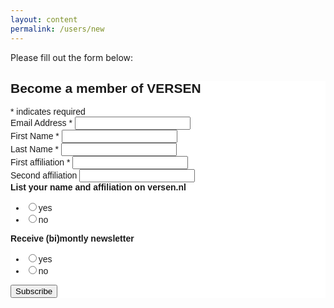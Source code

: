```yaml
---
layout: content
permalink: /users/new
---
```


Please fill out the form below:

<!-- Begin Mailchimp Signup Form -->
<link href="//cdn-images.mailchimp.com/embedcode/classic-10_7.css" rel="stylesheet" type="text/css">
<style type="text/css">
    #mc_embed_signup{background:#fff; clear:left; font:14px Helvetica,Arial,sans-serif; }
    /* Add your own Mailchimp form style overrides in your site stylesheet or in this style block.
       We recommend moving this block and the preceding CSS link to the HEAD of your HTML file. */
</style>
<div id="mc_embed_signup">
<form action="https://versen.us7.list-manage.com/subscribe/post?u=e6afd6c1e7c0289f4566d4fe5&amp;id=5228435632" method="post" id="mc-embedded-subscribe-form" name="mc-embedded-subscribe-form" class="validate" target="_blank" novalidate>
    <div id="mc_embed_signup_scroll">
    <h2>Become a member of VERSEN</h2>
<div class="indicates-required"><span class="asterisk">*</span> indicates required</div>
<div class="mc-field-group">
    <label for="mce-EMAIL">Email Address  <span class="asterisk">*</span>
</label>
    <input type="email" value="" name="EMAIL" class="required email" id="mce-EMAIL">
</div>
<div class="mc-field-group">
    <label for="mce-FNAME">First Name  <span class="asterisk">*</span>
</label>
    <input type="text" value="" name="FNAME" class="required" id="mce-FNAME">
</div>
<div class="mc-field-group">
    <label for="mce-LNAME">Last Name  <span class="asterisk">*</span>
</label>
    <input type="text" value="" name="LNAME" class="required" id="mce-LNAME">
</div>
<div class="mc-field-group">
    <label for="mce-AFFIL1">First affiliation  <span class="asterisk">*</span>
</label>
    <input type="text" value="" name="AFFIL1" class="required" id="mce-AFFIL1">
</div>
<div class="mc-field-group">
    <label for="mce-AFFIL2">Second affiliation </label>
    <input type="text" value="" name="AFFIL2" class="" id="mce-AFFIL2">
</div>
<div class="mc-field-group input-group">
    <strong>List your name and affiliation on versen.nl </strong>
    <ul><li><input type="radio" value="1" name="group[79508]" id="mce-group[79508]-79508-0"><label for="mce-group[79508]-79508-0">yes</label></li>
<li><input type="radio" value="2" name="group[79508]" id="mce-group[79508]-79508-1"><label for="mce-group[79508]-79508-1">no</label></li>
</ul>
</div>
<div class="mc-field-group input-group">
    <strong>Receive (bi)montly newsletter </strong>
    <ul><li><input type="radio" value="4" name="group[79512]" id="mce-group[79512]-79512-0"><label for="mce-group[79512]-79512-0">yes</label></li>
<li><input type="radio" value="8" name="group[79512]" id="mce-group[79512]-79512-1"><label for="mce-group[79512]-79512-1">no</label></li>
</ul>
</div>
    <div id="mce-responses" class="clear">
        <div class="response" id="mce-error-response" style="display:none"></div>
        <div class="response" id="mce-success-response" style="display:none"></div>
    </div>    <!-- real people should not fill this in and expect good things - do not remove this or risk form bot signups-->
    <div style="position: absolute; left: -5000px;" aria-hidden="true"><input type="text" name="b_e6afd6c1e7c0289f4566d4fe5_5228435632" tabindex="-1" value=""></div>
    <div class="clear"><input type="submit" value="Subscribe" name="subscribe" id="mc-embedded-subscribe" class="button"></div>
    </div>
</form>
</div>
<script type='text/javascript' src='//s3.amazonaws.com/downloads.mailchimp.com/js/mc-validate.js'></script><script type='text/javascript'>(function($) {window.fnames = new Array(); window.ftypes = new Array();fnames[0]='EMAIL';ftypes[0]='email';fnames[1]='FNAME';ftypes[1]='text';fnames[2]='LNAME';ftypes[2]='text';fnames[3]='AFFIL1';ftypes[3]='text';fnames[4]='AFFIL2';ftypes[4]='text';}(jQuery));var $mcj = jQuery.noConflict(true);</script>
<!--End mc_embed_signup-->
